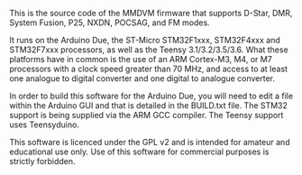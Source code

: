 This is the source code of the MMDVM firmware that supports D-Star, DMR,
System Fusion, P25, NXDN, POCSAG, and FM modes.

It runs on the Arduino Due, the ST-Micro STM32F1xxx, STM32F4xxx and STM32F7xxx
processors, as well as the Teensy 3.1/3.2/3.5/3.6. What these platforms have in
common is the use of an ARM Cortex-M3, M4, or M7 processors with a clock speed
greater than 70 MHz, and access to at least one analogue to digital converter
and one digital to analogue converter.

In order to build this software for the Arduino Due, you will need to edit a
file within the Arduino GUI and that is detailed in the BUILD.txt file. The
STM32 support is being supplied via the ARM GCC compiler. The Teensy support
uses Teensyduino.

This software is licenced under the GPL v2 and is intended for amateur and
educational use only. Use of this software for commercial purposes is strictly
forbidden.
